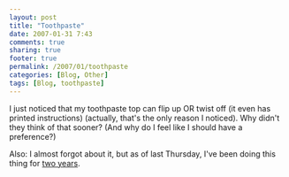 ```yaml
---
layout: post
title: "Toothpaste"
date: 2007-01-31 7:43
comments: true
sharing: true
footer: true
permalink: /2007/01/toothpaste
categories: [Blog, Other]
tags: [Blog, toothpaste]
---
```

I just noticed that my toothpaste top can flip up OR twist off (it even has printed instructions) (actually, that's the only reason I noticed).  Why didn't they think of that sooner?  (And why do I feel like I should have a preference?)

Also: I almost forgot about it, but as of last Thursday, I've been doing this thing for <a href="/2005/01/feel-good-hit-ofjanuary">two years</a>.
